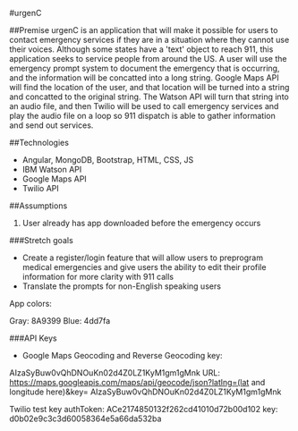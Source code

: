 #urgenC

##Premise
urgenC is an application that will make it possible for users to contact emergency services if they are in a situation where they cannot use their voices. Although some states have a 'text' object to reach 911, this application seeks to service people from around the US. A user will use the emergency prompt system to document the emergency that is occurring, and the information will be concatted into a long string. Google Maps API will find the location of the user, and that location will be turned into a string and concatted to the original string. The Watson API will turn that string into an audio file, and then Twilio will be used to call emergency services and play the audio file on a loop so 911 dispatch is able to gather information and send out services.

##Technologies
+ Angular, MongoDB, Bootstrap, HTML, CSS, JS
+ IBM Watson API
+ Google Maps API
+ Twilio API

##Assumptions
1. User already has app downloaded before the emergency occurs

###Stretch goals
+ Create a register/login feature that will allow users to preprogram medical emergencies and give users the ability to edit their profile information for more clarity with 911 calls
+ Translate the prompts for non-English speaking users


App colors:

Gray: 8A9399
Blue: 4dd7fa


###API Keys

+ Google Maps Geocoding and Reverse Geocoding
key:

AIzaSyBuw0vQhDNOuKn02d4Z0LZ1KyM1gm1gMnk
URL:
https://maps.googleapis.com/maps/api/geocode/json?latlng=(lat and longitude here)&key=
AIzaSyBuw0vQhDNOuKn02d4Z0LZ1KyM1gm1gMnk

Twilio
test key
authToken: ACe2174850132f262cd41010d72b00d102
key: d0b02e9c3c3d60058364e5a66da532ba
